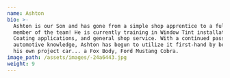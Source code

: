 ```yaml
---
name: Ashton
bio: >-
  Ashton is our Son and has gone from a simple shop apprentice to a full-fledged
  member of the team! He is currently training in Window Tint installation,
  Coating applications, and general shop service. With a continued passion for
  automotive knowledge, Ashton has begun to utilize it first-hand by beginning
  his own project car... a Fox Body, Ford Mustang Cobra.
image_path: /assets/images/-24a6443.jpg
weight: 9
---
```


